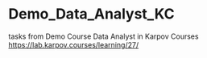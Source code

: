 # Demo_Data_Analyst_KC
tasks from Demo Course Data Analyst in Karpov Courses https://lab.karpov.courses/learning/27/
